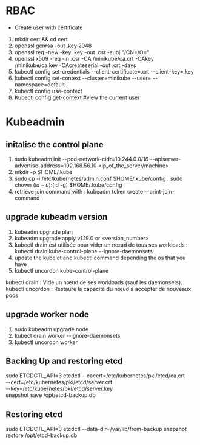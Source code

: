 # RBAC

* Create user with certificate 
1. mkdir cert && cd cert
2. openssl genrsa -out <name>.key 2048 
3. openssl req -new -key <name>.key -out <name>.csr -subj "/CN=<name>/O=<groupname>"
4. openssl x509 -req -in <name>.csr -CA /minikube/ca.crt -CAkey /minikube/ca.key -CAcreateserial -out <name>.crt -days <numberofdays>
5. kubectl config set-credentials <name> --client-certificate=<name>.crt --client-key=<name>.key
6. kubectl config set-context <nameofcontext> --cluster=minikube --user=<name> --namespace=default
7. kubectl config use-context <nameofcontext>
8. Kubectl config get-context #view the current user 

# Kubeadmin 
## initalise the control plane
1. sudo kubeadm init --pod-network-cidr=10.244.0.0/16 --apiserver-advertise-address=192.168.56.10 <ip_of_the_server/machine>
2. mkdir -p $HOME/.kube
3. sudo cp -i /etc/kubernetes/admin.conf $HOME/.kube/config
. sudo chown $(id -u):$(id -g) $HOME/.kube/config
4. retrieve join command with : kubeadm token create --print-join-command

## upgrade kubeadm version
1. kubeadm upgrade plan
2. kubeadm upgrade apply v1.19.0 or <version_number>
3. kubectl drain est utilisée pour vider un nœud de tous ses workloads : kubectl drain kube-control-plane --ignore-daemonsets
4. update the kubelet and 
kubectl command depending the os that you have
5. kubectl uncordon kube-control-plane

kubectl drain : Vide un nœud de ses workloads (sauf les daemonsets).
kubectl uncordon : Restaure la capacité du nœud à accepter de nouveaux pods

## upgrade worker node
1. sudo kubeadm upgrade node
2. kubect drain worker --ignore-daemonsets
3. kubectl uncordon worker

## Backing Up and restoring etcd
sudo ETCDCTL_API=3 etcdctl --cacert=/etc/kubernetes/pki/etcd/ca.crt \
--cert=/etc/kubernetes/pki/etcd/server.crt \
--key=/etc/kubernetes/pki/etcd/server.key \
snapshot save /opt/etcd-backup.db

## Restoring etcd
sudo ETCDCTL_API=3 etcdctl --data-dir=/var/lib/from-backup snapshot restore \/opt/etcd-backup.db

